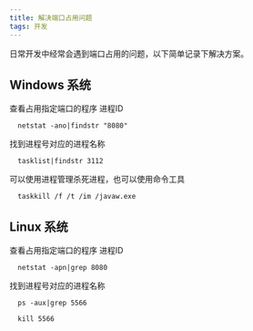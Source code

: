 ```yaml
---
title: 解决端口占用问题
tags: 开发
---
```

日常开发中经常会遇到端口占用的问题，以下简单记录下解决方案。

## Windows 系统

查看占用指定端口的程序 进程ID
```
  netstat -ano|findstr "8080" 
```

找到进程号对应的进程名称
```
  tasklist|findstr 3112 
```

可以使用进程管理杀死进程，也可以使用命令工具
```
  taskkill /f /t /im /javaw.exe 
```

## Linux 系统

查看占用指定端口的程序 进程ID
```
  netstat -apn|grep 8080
```

找到进程号对应的进程名称
```
  ps -aux|grep 5566
```

```
  kill 5566
```